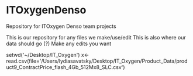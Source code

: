 # ITOxygenDenso
Repository for ITOxygen Denso team projects 


This is our repository for any files we make/use/edit 
This is also where our data should go (?)
Make any edits you want 

setwd('~/Desktop/IT_Oxygen')
x<-read.csv(file='/Users/lydiasavatsky/Desktop/IT_Oxygen/Product_Data/product9_ContractPrice_flash_4Gb_512Mx8_SLC.csv')
